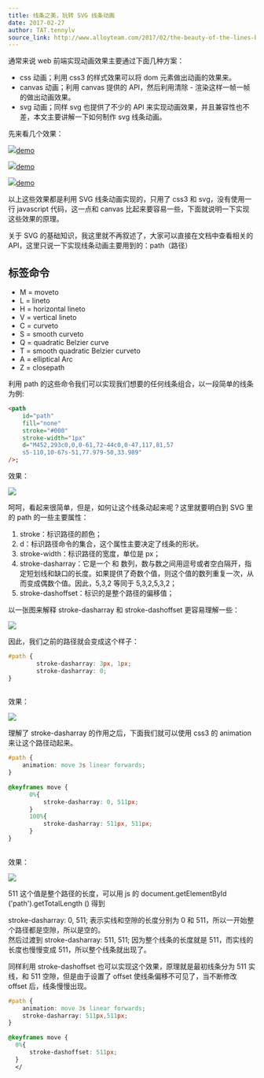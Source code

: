 ```yaml
---
title: 线条之美，玩转 SVG 线条动画
date: 2017-02-27
author: TAT.tennylv
source_link: http://www.alloyteam.com/2017/02/the-beauty-of-the-lines-break-lines-svg-animation/
---
```


<!-- {% raw %} - for jekyll -->

通常来说 web 前端实现动画效果主要通过下面几种方案：

-   css 动画；利用 css3 的样式效果可以将 dom 元素做出动画的效果来。
-   canvas 动画；利用 canvas 提供的 API，然后利用清除 - 渲染这样一帧一帧的做出动画效果。
-   svg 动画；同样 svg 也提供了不少的 API 来实现动画效果，并且兼容性也不差，本文主要讲解一下如何制作 svg 线条动画。

先来看几个效果：

[![](https://oc5n93kni.qnssl.com/blog/buluofuza.gif)](https://oc5n93kni.qnssl.com/blog/buluofuza.gif)[demo](https://www.nihaoshijie.com.cn/mypro/svg/buluofuza.html)

[![](https://oc5n93kni.qnssl.com/blog/daojishi1.gif)](https://oc5n93kni.qnssl.com/blog/daojishi1.gif)[demo](https://www.nihaoshijie.com.cn/mypro/svg/daojishi.html)

[![](https://oc5n93kni.qnssl.com/alloyteam.gif)](https://oc5n93kni.qnssl.com/alloyteam.gif)[demo](https://www.nihaoshijie.com.cn/mypro/svg/alloyteam.html)

以上这些效果都是利用 SVG 线条动画实现的，只用了 css3 和 svg，没有使用一行 javascript 代码，这一点和 canvas 比起来要容易一些，下面就说明一下实现这些效果的原理。

关于 SVG 的基础知识，我这里就不再叙述了，大家可以直接在文档中查看相关的 API，这里只说一下实现线条动画主要用到的：path（路径）

## <path> 标签命令

-   M = moveto
-   L = lineto
-   H = horizontal lineto
-   V = vertical lineto
-   C = curveto
-   S = smooth curveto
-   Q = quadratic Belzier curve
-   T = smooth quadratic Belzier curveto
-   A = elliptical Arc
-   Z = closepath

利用 path 的这些命令我们可以实现我们想要的任何线条组合，以一段简单的线条为例:

```html
<path
    id="path"
    fill="none"
    stroke="#000"
    stroke-width="1px"
    d="M452,293c0,0,0-61,72-44c0,0-47,117,81,57
    s5-110,10-67s-51,77.979-50,33.989"
/>;
```

效果：

[![](https://oc5n93kni.qnssl.com/blog/simple.png)](https://oc5n93kni.qnssl.com/blog/simple.png)

呵呵，看起来很简单，但是，如何让这个线条动起来呢？这里就要明白到 SVG 里的 path 的一些主要属性：

1.  stroke：标识路径的颜色；
2.  d：标识路径命令的集合，这个属性主要决定了线条的形状。
3.  stroke-width：标识路径的宽度，单位是 px；
4.  stroke-dasharray：它是一个<length> 和<percentage> 数列，数与数之间用逗号或者空白隔开，指定短划线和缺口的长度。如果提供了奇数个值，则这个值的数列重复一次，从而变成偶数个值。因此，5,3,2 等同于 5,3,2,5,3,2；
5.  stroke-dashoffset：标识的是整个路径的偏移值；

以一张图来解释 stroke-dasharray 和 stroke-dashoffset 更容易理解一些：

[![](https://oc5n93kni.qnssl.com/blog/array.png)](https://oc5n93kni.qnssl.com/blog/array.png)

因此，我们之前的路径就会变成这个样子：

```css
#path {
        stroke-dasharray: 3px, 1px;
        stroke-dasharray: 0;
}
 
```

效果：

[![](https://oc5n93kni.qnssl.com/%E8%99%9A%E7%BA%BF.png)](https://oc5n93kni.qnssl.com/%E8%99%9A%E7%BA%BF.png)

理解了 stroke-dasharray 的作用之后，下面我们就可以使用 css3 的 animation 来让这个路径动起来。

```css
#path {
    animation: move 3s linear forwards;
}
 
@keyframes move {
      0%{
          stroke-dasharray: 0, 511px;
      }
      100%{
          stroke-dasharray: 511px, 511px;
      }
}
 
```

效果：

[![](https://oc5n93kni.qnssl.com/blog/dong2.gif)](https://oc5n93kni.qnssl.com/blog/dong2.gif)

511 这个值是整个路径的长度，可以用 js 的 document.getElementById ('path').getTotalLength () 得到

stroke-dasharray: 0, 511; 表示实线和空隙的长度分别为 0 和 511，所以一开始整个路径都是空隙，所以是空的。  
然后过渡到 stroke-dasharray: 511, 511; 因为整个线条的长度就是 511，而实线的长度也慢慢变成 511，所以整个线条就出现了。

同样利用 stroke-dashoffset 也可以实现这个效果，原理就是最初线条分为 511 实线，和 511 空隙，但是由于设置了 offset 使线条偏移不可见了，当不断修改 offset 后，线条慢慢出现。

```css
#path {
    animation: move 3s linear forwards;
    stroke-dasharray: 511px,511px;
}
 
@keyframes move {
  0%{
      stroke-dashoffset: 511px;
  }
  </
```


<!-- {% endraw %} - for jekyll -->